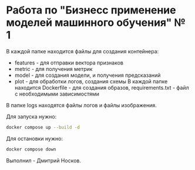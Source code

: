 # Работа по "Бизнесс применение моделей машинного обучения" № 1

В каждой папке находится файлы для создания контейнера:
  - features - для отправки вектора признаков
  - metric - для получения метрик
  - model - для создания модели, и получения предсказаний
  - plot - для обработки логов, создания схемы
В каждой папке находится Dockerfile - для создания образов, requirements.txt - файл с необходимыми зависимостями

В папке logs находятся файлы логов и файлы изображения.

Для запуска нужно:
```bash
docker compose up --build -d
```
Для остановки нужно:
```bash
docker compose down
```
Выполнил - Дмитрий Носков.
